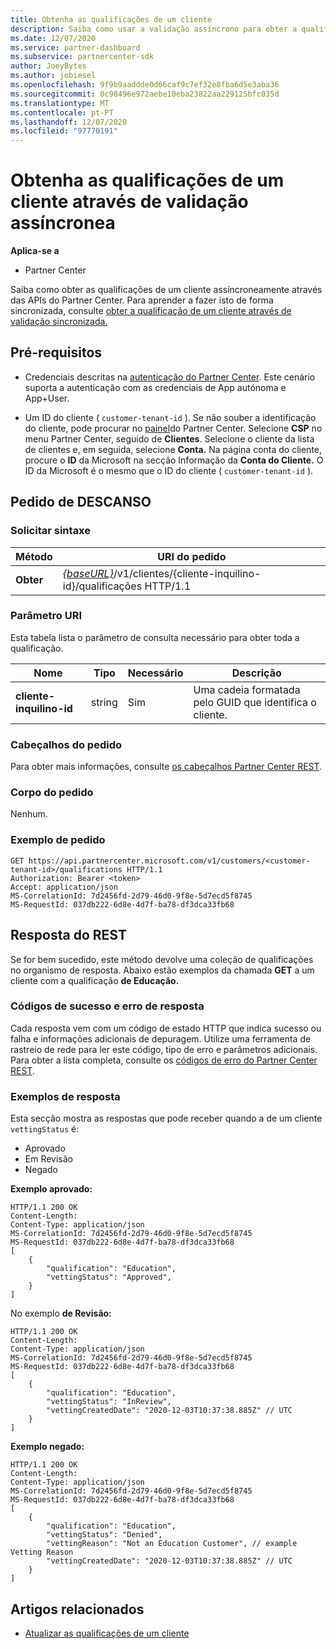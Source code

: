 ```yaml
---
title: Obtenha as qualificações de um cliente
description: Saiba como usar a validação assíncrono para obter a qualificação de um cliente através da API do Partner Center. Os parceiros podem usá-lo para validar clientes da Educação.
ms.date: 12/07/2020
ms.service: partner-dashboard
ms.subservice: partnercenter-sdk
author: JoeyBytes
ms.author: jobiesel
ms.openlocfilehash: 9f9b9aaddde0d66caf9c7ef32e8fba6d5e3aba36
ms.sourcegitcommit: 0c98496e972aebe10eba23822aa229125bfc035d
ms.translationtype: MT
ms.contentlocale: pt-PT
ms.lasthandoff: 12/07/2020
ms.locfileid: "97770191"
---
```

# <a name="get-a-customers-qualifications-via-asynchronous-validation"></a>Obtenha as qualificações de um cliente através de validação assíncronea

**Aplica-se a**

- Partner Center

Saiba como obter as qualificações de um cliente assíncroneamente através das APIs do Partner Center. Para aprender a fazer isto de forma sincronizada, consulte [obter a qualificação de um cliente através de validação sincronizada.](get-customer-qualification-synchronous.md)

## <a name="prerequisites"></a>Pré-requisitos

- Credenciais descritas na [autenticação do Partner Center](partner-center-authentication.md). Este cenário suporta a autenticação com as credenciais de App autónoma e App+User.

- Um ID do cliente ( `customer-tenant-id` ). Se não souber a identificação do cliente, pode procurar no [painel](https://partner.microsoft.com/dashboard)do Partner Center. Selecione **CSP** no menu Partner Center, seguido de **Clientes**. Selecione o cliente da lista de clientes e, em seguida, selecione **Conta.** Na página conta do cliente, procure o **ID** da Microsoft na secção Informação da **Conta do Cliente.** O ID da Microsoft é o mesmo que o ID do cliente ( `customer-tenant-id` ).

## <a name="rest-request"></a>Pedido de DESCANSO

### <a name="request-syntax"></a>Solicitar sintaxe

| Método  | URI do pedido                                                                                          |
|---------|------------------------------------------------------------------------------------------------------|
| **Obter** | [*{baseURL}*](partner-center-rest-urls.md)/v1/clientes/{cliente-inquilino-id}/qualificações HTTP/1.1 |

### <a name="uri-parameter"></a>Parâmetro URI

Esta tabela lista o parâmetro de consulta necessário para obter toda a qualificação.

| Nome               | Tipo   | Necessário | Descrição                                           |
|--------------------|--------|----------|-------------------------------------------------------|
| **cliente-inquilino-id** | string | Sim      | Uma cadeia formatada pelo GUID que identifica o cliente. |

### <a name="request-headers"></a>Cabeçalhos do pedido

Para obter mais informações, consulte [os cabeçalhos Partner Center REST](headers.md).

### <a name="request-body"></a>Corpo do pedido

Nenhum.

### <a name="request-example"></a>Exemplo de pedido

```http
GET https://api.partnercenter.microsoft.com/v1/customers/<customer-tenant-id>/qualifications HTTP/1.1
Authorization: Bearer <token>
Accept: application/json
MS-CorrelationId: 7d2456fd-2d79-46d0-9f8e-5d7ecd5f8745
MS-RequestId: 037db222-6d8e-4d7f-ba78-df3dca33fb68
```

## <a name="rest-response"></a>Resposta do REST

Se for bem sucedido, este método devolve uma coleção de qualificações no organismo de resposta.  Abaixo estão exemplos da chamada **GET** a um cliente com a qualificação **de Educação.**

### <a name="response-success-and-error-codes"></a>Códigos de sucesso e erro de resposta

Cada resposta vem com um código de estado HTTP que indica sucesso ou falha e informações adicionais de depuragem. Utilize uma ferramenta de rastreio de rede para ler este código, tipo de erro e parâmetros adicionais. Para obter a lista completa, consulte os [códigos de erro do Partner Center REST](error-codes.md).

### <a name="response-examples"></a>Exemplos de resposta

Esta secção mostra as respostas que pode receber quando a de um cliente `vettingStatus` é:

- Aprovado
- Em Revisão
- Negado

**Exemplo aprovado:**

```http
HTTP/1.1 200 OK
Content-Length:
Content-Type: application/json
MS-CorrelationId: 7d2456fd-2d79-46d0-9f8e-5d7ecd5f8745
MS-RequestId: 037db222-6d8e-4d7f-ba78-df3dca33fb68
[
    {
        "qualification": "Education",
        "vettingStatus": "Approved",
    }
]

```

No exemplo **de Revisão:**

```http
HTTP/1.1 200 OK
Content-Length:
Content-Type: application/json
MS-CorrelationId: 7d2456fd-2d79-46d0-9f8e-5d7ecd5f8745
MS-RequestId: 037db222-6d8e-4d7f-ba78-df3dca33fb68
[
    {
        "qualification": "Education",
        "vettingStatus": "InReview",
        "vettingCreatedDate": "2020-12-03T10:37:38.885Z" // UTC
    }
]

```

**Exemplo negado:**

```http
HTTP/1.1 200 OK
Content-Length:
Content-Type: application/json
MS-CorrelationId: 7d2456fd-2d79-46d0-9f8e-5d7ecd5f8745
MS-RequestId: 037db222-6d8e-4d7f-ba78-df3dca33fb68
[
    {
        "qualification": "Education",
        "vettingStatus": "Denied",
        "vettingReason": "Not an Education Customer", // example Vetting Reason
        "vettingCreatedDate": "2020-12-03T10:37:38.885Z" // UTC
    }
]

```

## <a name="related-articles"></a>Artigos relacionados

- [Atualizar as qualificações de um cliente](update-a-customer-s-qualifications.md)